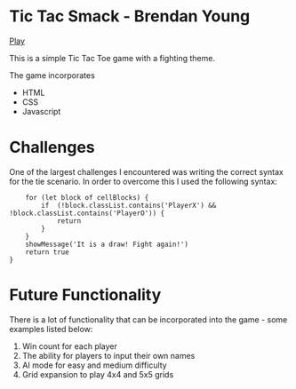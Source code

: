 # Tic Tac Smack - Brendan Young 

[Play](https://brendan-young.github.io/project-one/)

This is a simple Tic Tac Toe game with a fighting theme. 

The game incorporates
- HTML
- CSS
- Javascript

# Challenges
One of the largest challenges I encountered was writing the correct syntax for the tie scenario. In order to overcome this I used the following syntax: 

``` const checkDraw = () => {
    for (let block of cellBlocks) {
        if  (!block.classList.contains('PlayerX') && !block.classList.contains('PlayerO')) {
            return
        }
    }
    showMessage('It is a draw! Fight again!')
    return true
} 
```
# Future Functionality


There is a lot of functionality that can be incorporated into the game - some examples listed below:
1. Win count for each player
2. The ability for players to input their own names
3. AI mode for easy and medium difficulty
4. Grid expansion to play 4x4 and 5x5 grids